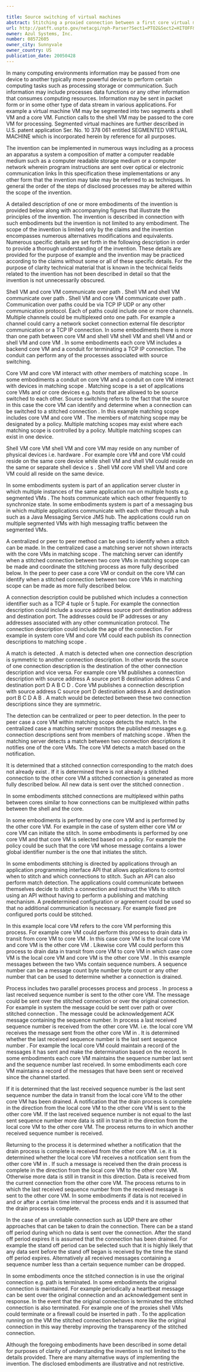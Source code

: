 ```yaml
---

title: Source switching of virtual machines
abstract: Stitching a proxied connection between a first core virtual machine (VM) and a second core VM is disclosed. Stitching includes determining that a stitched connection should be generated between the first core VM and the second core VM and generating the stitched connection between the first core VM and the second core VM.
url: http://patft.uspto.gov/netacgi/nph-Parser?Sect1=PTO2&Sect2=HITOFF&p=1&u=%2Fnetahtml%2FPTO%2Fsearch-adv.htm&r=1&f=G&l=50&d=PALL&S1=08572605&OS=08572605&RS=08572605
owner: Azul Systems, Inc.
number: 08572605
owner_city: Sunnyvale
owner_country: US
publication_date: 20050428
---
```

In many computing environments information may be passed from one device to another typically more powerful device to perform certain computing tasks such as processing storage or communication. Such information may include processes data functions or any other information that consumes computing resources. Information may be sent in packet form or in some other type of data stream in various applications. For example a virtual machine VM may be segmented into two segments a shell VM and a core VM. Function calls to the shell VM may be passed to the core VM for processing. Segmented virtual machines are further described in U.S. patent application Ser. No. 10 378 061 entitled SEGMENTED VIRTUAL MACHINE which is incorporated herein by reference for all purposes.

The invention can be implemented in numerous ways including as a process an apparatus a system a composition of matter a computer readable medium such as a computer readable storage medium or a computer network wherein program instructions are sent over optical or electronic communication links In this specification these implementations or any other form that the invention may take may be referred to as techniques. In general the order of the steps of disclosed processes may be altered within the scope of the invention.

A detailed description of one or more embodiments of the invention is provided below along with accompanying figures that illustrate the principles of the invention. The invention is described in connection with such embodiments but the invention is not limited to any embodiment. The scope of the invention is limited only by the claims and the invention encompasses numerous alternatives modifications and equivalents. Numerous specific details are set forth in the following description in order to provide a thorough understanding of the invention. These details are provided for the purpose of example and the invention may be practiced according to the claims without some or all of these specific details. For the purpose of clarity technical material that is known in the technical fields related to the invention has not been described in detail so that the invention is not unnecessarily obscured.

Shell VM and core VM communicate over path . Shell VM and shell VM communicate over path . Shell VM and core VM communicate over path . Communication over paths could be via TCP IP UDP or any other communication protocol. Each of paths could include one or more channels. Multiple channels could be multiplexed onto one path. For example a channel could carry a network socket connection external file descriptor communication or a TCP IP connection. In some embodiments there is more than one path between core VM and shell VM shell VM and shell VM and or shell VM and core VM . In some embodiments each core VM includes a backend core VM and a conduit for terminating a TCP IP connection. The conduit can perform any of the processes associated with source switching.

Core VM and core VM interact with other members of matching scope . In some embodiments a conduit on core VM and a conduit on core VM interact with devices in matching scope . Matching scope is a set of applications core VMs and or core devices e.g. hosts that are allowed to be source switched to each other. Source switching refers to the fact that the source in this case the core VM can identify and determine when a connection can be switched to a stitched connection . In this example matching scope includes core VM and core VM . The members of matching scope may be designated by a policy. Multiple matching scopes may exist where each matching scope is controlled by a policy. Multiple matching scopes can exist in one device.

Shell VM core VM shell VM and core VM may reside on any number of physical devices i.e. hardware . For example core VM and core VM could reside on the same core device while shell VM and shell VM could reside on the same or separate shell device s . Shell VM core VM shell VM and core VM could all reside on the same device.

In some embodiments system is part of an application server cluster in which multiple instances of the same application run on multiple hosts e.g. segmented VMs . The hosts communicate which each other frequently to synchronize state. In some embodiments system is part of a messaging bus in which multiple applications communicate with each other through a hub such as a Java Messaging Service JMS hub. The applications could run on multiple segmented VMs with high messaging traffic between the segmented VMs.

A centralized or peer to peer method can be used to identify when a stitch can be made. In the centralized case a matching server not shown interacts with the core VMs in matching scope . The matching server can identify when a stitched connection between two core VMs in matching scope can be made and coordinate the stitching process as more fully described below. In the peer to peer case a core VM or conduit on the core VM can identify when a stitched connection between two core VMs in matching scope can be made as more fully described below.

A connection description could be published which includes a connection identifier such as a TCP 4 tuple or 5 tuple. For example the connection description could include a source address source port destination address and destination port. The addresses could be IP addresses or any addresses associated with any other communication protocol. The connection description could include the age of the connection. For example in system core VM and core VM could each publish its connection descriptions to matching scope .

A match is detected . A match is detected when one connection description is symmetric to another connection description. In other words the source of one connection description is the destination of the other connection description and vice versa. For example core VM publishes a connection description with source address A source port B destination address C and destination port D A B C D . Core VM publishes a connection description with source address C source port D destination address A and destination port B C D A B . A match would be detected between these two connection descriptions since they are symmetric.

The detection can be centralized or peer to peer detection. In the peer to peer case a core VM within matching scope detects the match. In the centralized case a matching server monitors the published messages e.g. connection descriptions sent from members of matching scope . When the matching server detects a match between two connection descriptions it notifies one of the core VMs. The core VM detects a match based on the notification.

It is determined that a stitched connection corresponding to the match does not already exist . If it is determined there is not already a stitched connection to the other core VM a stitched connection is generated as more fully described below. All new data is sent over the stitched connection .

In some embodiments stitched connections are multiplexed within paths between cores similar to how connections can be multiplexed within paths between the shell and the core.

In some embodiments is performed by one core VM and is performed by the other core VM. For example in the case of system either core VM or core VM can initiate the stitch. In some embodiments is performed by one core VM and that core VM is selected based on a policy. For example the policy could be such that the core VM whose message contains a lower global identifier number is the one that initiates the stitch.

In some embodiments stitching is directed by applications through an application programming interface API that allows applications to control when to stitch and which connections to stitch. Such an API can also perform match detection. The applications could communicate between themselves decide to stitch a connection and instruct the VMs to stitch using an API without having to perform a publishing and matching mechanism. A predetermined configuration or agreement could be used so that no additional communication is necessary. For example fixed pre configured ports could be stitched.

In this example local core VM refers to the core VM performing this process. For example core VM could perform this process to drain data in transit from core VM to core VM . In this case core VM is the local core VM and core VM is the other core VM . Likewise core VM could perform this process to drain data in transit from core VM to core VM in which case core VM is the local core VM and core VM is the other core VM . In this example messages between the two VMs contain sequence numbers. A sequence number can be a message count byte number byte count or any other number that can be used to determine whether a connection is drained.

Process includes two parallel processes process and process . In process a last received sequence number is sent to the other core VM. The message could be sent over the stitched connection or over the original connection. For example in system the message could be sent over path or over stitched connection . The message could be acknowledgement ACK message containing the sequence number. In process a last received sequence number is received from the other core VM. i.e. the local core VM receives the message sent from the other core VM in . It is determined whether the last received sequence number is the last sent sequence number . For example the local core VM could maintain a record of the messages it has sent and make the determination based on the record. In some embodiments each core VM maintains the sequence number last sent and the sequence number last received. In some embodiments each core VM maintains a record of the messages that have been sent or received since the channel started.

If it is determined that the last received sequence number is the last sent sequence number the data in transit from the local core VM to the other core VM has been drained. A notification that the drain process is complete in the direction from the local core VM to the other core VM is sent to the other core VM. If the last received sequence number is not equal to the last sent sequence number more data is still in transit in the direction from the local core VM to the other core VM. The process returns to in which another received sequence number is received.

Returning to the process it is determined whether a notification that the drain process is complete is received from the other core VM. i.e. it is determined whether the local core VM receives a notification sent from the other core VM in . If such a message is received then the drain process is complete in the direction from the local core VM to the other core VM. Otherwise more data is still in transit in this direction. Data is received from the current connection from the other core VM. The process returns to in which the last received sequence number from the received message is sent to the other core VM. In some embodiments if data is not received in and or after a certain time interval the process ends and it is assumed that the drain process is complete.

In the case of an unreliable connection such as UDP there are other approaches that can be taken to drain the connection. There can be a stand off period during which no data is sent over the connection. After the stand off period expires it is assumed that the connection has been drained. For example the stand off period can be selected such that it is highly likely that any data sent before the stand off began is received by the time the stand off period expires. Alternatively all received messages containing a sequence number less than a certain sequence number can be dropped.

In some embodiments once the stitched connection is in use the original connection e.g. path is terminated. In some embodiments the original connection is maintained. For example periodically a heartbeat message can be sent over the original connection and an acknowledgement sent in response. In the event that the original connection is terminated the stitched connection is also terminated. For example one of the proxies shell VMs could terminate or a firewall could be inserted in path . To the application running on the VM the stitched connection behaves more like the original connection in this way thereby improving the transparency of the stitched connection.

Although the foregoing embodiments have been described in some detail for purposes of clarity of understanding the invention is not limited to the details provided. There are many alternative ways of implementing the invention. The disclosed embodiments are illustrative and not restrictive.

